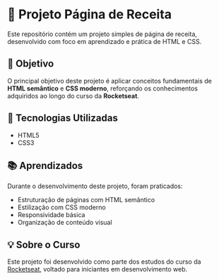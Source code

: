 # 🍲 Projeto Página de Receita

Este repositório contém um projeto simples de página de receita, desenvolvido com foco em aprendizado e prática de HTML e CSS.

## 🎯 Objetivo

O principal objetivo deste projeto é aplicar conceitos fundamentais de **HTML semântico** e **CSS moderno**, reforçando os conhecimentos adquiridos ao longo do curso da **Rocketseat**.

## 🚀 Tecnologias Utilizadas

- HTML5
- CSS3

## 📚 Aprendizados

Durante o desenvolvimento deste projeto, foram praticados:

- Estruturação de páginas com HTML semântico
- Estilização com CSS moderno
- Responsividade básica
- Organização de conteúdo visual

## 💡 Sobre o Curso

Este projeto foi desenvolvido como parte dos estudos do curso da [Rocketseat](https://www.rocketseat.com.br/), voltado para iniciantes em desenvolvimento web.
